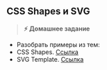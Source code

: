 
## CSS Shapes и SVG  

> **⚡️ Домашнее задание**
- Разобрать примеры из тем:
- CSS Shapes. [Ссылка](https://codepen.io/Sergeenkov/pen/bGEbXxM)
- SVG Template. [Ссылка](https://codepen.io/Sergeenkov/pen/pKYWaQ)
